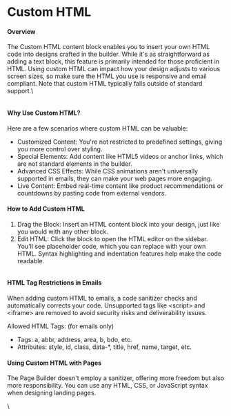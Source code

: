 # Custom HTML

#### Overview

The Custom HTML content block enables you to insert your own HTML code into designs crafted in the builder. While it's as straightforward as adding a text block, this feature is primarily intended for those proficient in HTML. Using custom HTML can impact how your design adjusts to various screen sizes, so make sure the HTML you use is responsive and email compliant. Note that custom HTML typically falls outside of standard support.\


<figure><img src="https://lh7-eu.googleusercontent.com/-8YjBcyUDf7hjR8sKq-MNvOLCywdqJNX9WK6sJAqvwm_Ge3WrGnTw-eUYtYXaJ7T3LJfw87LL7mCsxtpQF3YuQTtN2zqkFZS-g0hnSZDIutDIvaqkDbQXD9IbgiYgJbm-T023WsJ8HSBjgpZpCp0rsg" alt=""><figcaption></figcaption></figure>

#### Why Use Custom HTML?

Here are a few scenarios where custom HTML can be valuable:

* Customized Content: You're not restricted to predefined settings, giving you more control over styling.
* Special Elements: Add content like HTML5 videos or anchor links, which are not standard elements in the builder.
* Advanced CSS Effects: While CSS animations aren't universally supported in emails, they can make your web pages more engaging.
* Live Content: Embed real-time content like product recommendations or countdowns by pasting code from external vendors.

#### How to Add Custom HTML

1. Drag the Block: Insert an HTML content block into your design, just like you would with any other block.
2. Edit HTML: Click the block to open the HTML editor on the sidebar. You'll see placeholder code, which you can replace with your own HTML. Syntax highlighting and indentation features help make the code readable.

<figure><img src="https://lh7-eu.googleusercontent.com/2kI4wBse5pF1jPtDXy6YlPmvSUTtdlGLAEBCJ75AeVlRJf4ryFXNG9NjsfbllfucnJO6VGN4qZJAN_lUXpN-Ybbjw8jStPtlCEbw_l913Dyt3tn4jrmSQnl3N584OEF2RxRNIZbkwQuk87qwqhBGLPI" alt=""><figcaption></figcaption></figure>

#### HTML Tag Restrictions in Emails

When adding custom HTML to emails, a code sanitizer checks and automatically corrects your code. Unsupported tags like \<script> and \<iframe> are removed to avoid security risks and deliverability issues.

Allowed HTML Tags: (for emails only)

* Tags: a, abbr, address, area, b, bdo, etc.
* Attributes: style, id, class, data-\*, title, href, name, target, etc.

#### Using Custom HTML with Pages

The Page Builder doesn't employ a sanitizer, offering more freedom but also more responsibility. You can use any HTML, CSS, or JavaScript syntax when designing landing pages.

\
